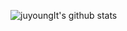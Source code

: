 <!--
**juyoungIt/juyoungit** is a ✨ _special_ ✨ repository because its `README.md` (this file) appears on your GitHub profile.

Here are some ideas to get you started:

- 🔭 I’m currently working on ...
- 🌱 I’m currently learning ...
- 👯 I’m looking to collaborate on ...
- 🤔 I’m looking for help with ...
- 💬 Ask me about ...
- 📫 How to reach me: ...
- 😄 Pronouns: ...
- ⚡ Fun fact: ...
-->

![juyoungIt's github stats](https://github-readme-stats.vercel.app/api?username=juyoungIt&show_icons=true)
<!--[![juyoungIt's github stats](https://github-readme-stats.vercel.app/api/top-langs/?username=juyoungIt&show_icons=true&hide_border=true&title_color=004386&icon_color=004386&layout=compact)](https://github.com/juyoungIt)-->
